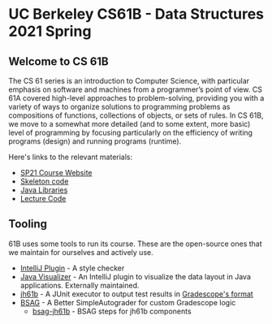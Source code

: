 # UC Berkeley CS61B - Data Structures 2021 Spring

## Welcome to CS 61B 
The CS 61 series is an introduction to Computer Science, with particular emphasis on software and machines from a programmer’s point of view. CS 61A covered high-level approaches to problem-solving, providing you with a variety of ways to organize solutions to programming problems as compositions of functions, collections of objects, or sets of rules. In CS 61B, we move to a somewhat more detailed (and to some extent, more basic) level of programming by focusing particularly on the efficiency of writing programs (design) and running programs (runtime).

Here's links to the relevant materials:

- [SP21 Course Website](https://sp21.datastructur.es)
- [Skeleton code](https://github.com/Berkeley-CS61B/skeleton-sp21)
- [Java Libraries](https://github.com/Berkeley-CS61B/library-sp21)
- [Lecture Code](https://github.com/Berkeley-CS61B/lectureCode-sp21)

## Tooling

61B uses some tools to run its course. These are the open-source ones that
we maintain for ourselves and actively use.

- [IntelliJ Plugin][plugin] - A style checker
- [Java Visualizer][] - An IntelliJ plugin to visualize the data layout in
  Java applications. Externally maintained.
- [jh61b][] - A JUnit executor to output test results in [Gradescope's format][]
- [BSAG][] - A Better SimpleAutograder for custom Gradescope logic
  - [bsag-jh61b] - BSAG steps for jh61b components

[plugin]: https://github.com/Berkeley-CS61B/intellij-plugin
[Java Visualizer]: https://github.com/elipsitz/java-visualizer-intellij-plugin
[jh61b]: https://github.com/Berkeley-CS61B/jh61b
[Gradescope's format]: https://gradescope-autograders.readthedocs.io/en/latest/specs/#output-format
[BSAG]: https://github.com/Berkeley-CS61B/BSAG
[bsag-jh61b]: https://github.com/Berkeley-CS61B/bsag-jh61b
